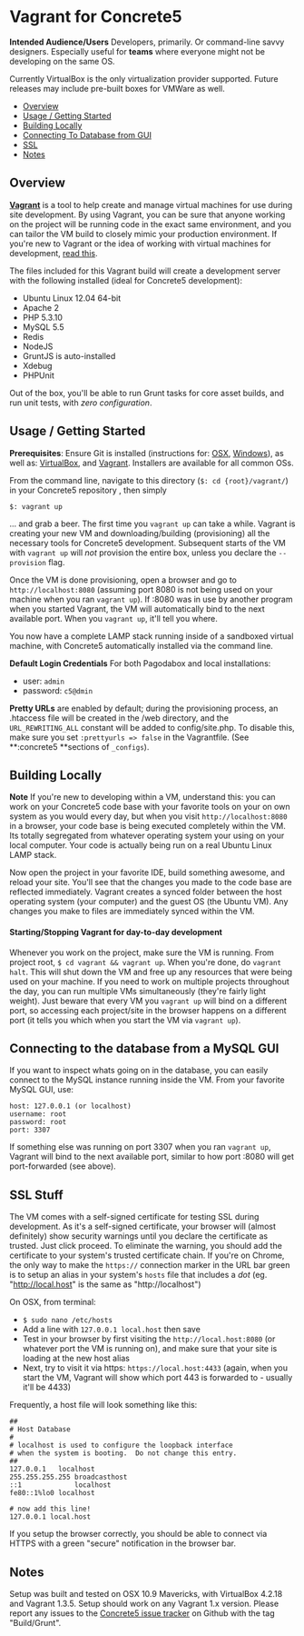 # Vagrant for Concrete5 #

**Intended Audience/Users**
Developers, primarily. Or command-line savvy designers. Especially useful for **teams** where everyone might not
be developing on the same OS.

Currently VirtualBox is the only virtualization provider supported. Future releases may include pre-built boxes
for VMWare as well.

* [Overview](#overview)
* [Usage / Getting Started](#usage--getting-started)
* [Building Locally](#building-locally)
* [Connecting To Database from GUI](#connecting-to-the-database-from-a-mysql-gui)
* [SSL](#ssl-stuff)
* [Notes](#notes)

## Overview ##

**[Vagrant](http://vagrantup.com)** is a tool to help create and manage virtual machines for use during site development.
By using Vagrant, you can be sure that anyone working on the project will be running code in the exact same environment,
and you can tailor the VM build to closely mimic your production environment. If you're new to Vagrant or the idea
of working with virtual machines for development, [read this](http://www.vagrantup.com/about.html).

The files included for this Vagrant build will create a development server with the following installed (ideal for
Concrete5 development):
* Ubuntu Linux 12.04 64-bit
* Apache 2
* PHP 5.3.10
* MySQL 5.5
* Redis
* NodeJS
* GruntJS is auto-installed
* Xdebug
* PHPUnit

Out of the box, you'll be able to run Grunt tasks for core asset builds, and run unit tests, with *zero configuration*.

## Usage / Getting Started ##

**Prerequisites**: Ensure Git is installed (instructions for: [OSX](http://help.pagodabox.com/customer/portal/articles/200927),
[Windows](http://help.pagodabox.com/customer/portal/articles/202068)), as well as: [VirtualBox](https://www.virtualbox.org/), and [Vagrant](http://docs.vagrantup.com/v2/installation/).
Installers are available for all common OSs.

From the command line, navigate to this directory (`$: cd {root}/vagrant/`) in your Concrete5 repository , then simply

    $: vagrant up

... and grab a beer. The first time you `vagrant up` can take a while. Vagrant is creating your new VM and downloading/building
(provisioning) all the necessary tools for Concrete5 development. Subsequent starts of the VM with `vagrant up` will *not*
provision the entire box, unless you declare the `--provision` flag.

Once the VM is done provisioning, open a browser and go to `http://localhost:8080` (assuming port 8080 is not being used
on your machine when you ran `vagrant up`). If :8080 was in use by another program when you started Vagrant, the VM will
automatically bind to the next available port. When you `vagrant up`, it'll tell you where.

You now have a complete LAMP stack running inside of a sandboxed virtual machine, with Concrete5 automatically installed
via the command line.

**Default Login Credentials**
For both Pagodabox and local installations:
* user: `admin`
* password: `c5@dmin`

**Pretty URLs** are enabled by default; during the provisioning process, an .htaccess file will be created in the /web
directory, and the `URL_REWRITING_ALL` constant will be added to config/site.php. To disable this, make sure you set
`:prettyurls => false` in the Vagrantfile. (See **:concrete5 **sections of `_configs`).

## Building Locally ##

**Note** If you're new to developing within a VM, understand this: you can work on your Concrete5 code base with your
favorite tools on your on own system as you would every day, but when you visit `http://localhost:8080` in a browser,
your code base is being executed completely within the VM. Its totally segregated from whatever operating system your
using on your local computer. Your code is actually being run on a real Ubuntu Linux LAMP stack.

Now open the project in your favorite IDE, build something awesome, and reload your site. You'll see that the changes
you made to the code base are reflected immediately. Vagrant creates a synced folder between the host operating system
(your computer) and the guest OS (the Ubuntu VM). Any changes you make to files are immediately synced within the VM.

#### Starting/Stopping Vagrant for day-to-day development ####

Whenever you work on the project, make sure the VM is running. From project root, `$ cd vagrant && vagrant up`. When
you're done, do `vagrant halt`. This will shut down the VM and free up any resources that were being used on your machine.
If you need to work on multiple projects throughout the day, you can run multiple VMs simultaneously (they're fairly light weight).
Just beware that every VM you `vagrant up` will bind on a different port, so accessing each project/site in the browser
happens on a different port (it tells you which when you start the VM via `vagrant up`).

## Connecting to the database from a MySQL GUI ##

If you want to inspect whats going on in the database, you can easily connect to the MySQL instance running inside the VM.
From your favorite MySQL GUI, use:

    host: 127.0.0.1 (or localhost)
    username: root
    password: root
    port: 3307

If something else was running on port 3307 when you ran `vagrant up`, Vagrant will bind to the next available port, similar
to how port :8080 will get port-forwarded (see above).

## SSL Stuff ##

The VM comes with a self-signed certificate for testing SSL during development. As it's a self-signed certificate, your
browser will (almost definitely) show security warnings until you declare the certificate as trusted. Just click proceed.
To eliminate the warning, you should add the certificate to your system's trusted certificate chain. If you're on Chrome,
the only way to make the `https://` connection marker in the URL bar green is to setup an alias in your system's `hosts`
file that includes a *dot* (eg. "http://local.host" is the same as "http://localhost")

On OSX, from terminal:

* `$ sudo nano /etc/hosts`
* Add a line with `127.0.0.1 local.host` then save
* Test in your browser by first visiting the `http://local.host:8080` (or whatever port the VM is running on), and make
sure that your site is loading at the new host alias
* Next, try to visit it via https: `https://local.host:4433` (again, when you start the VM, Vagrant will show which port
443 is forwarded to - usually it'll be 4433)

Frequently, a host file will look something like this:

    ##
    # Host Database
    #
    # localhost is used to configure the loopback interface
    # when the system is booting.  Do not change this entry.
    ##
    127.0.0.1	localhost
    255.255.255.255	broadcasthost
    ::1             localhost
    fe80::1%lo0	localhost

    # now add this line!
    127.0.0.1 local.host

If you setup the browser correctly, you should be able to connect via HTTPS with a green "secure" notification in the
browser bar.

## Notes ##
Setup was built and tested on OSX 10.9 Mavericks, with VirtualBox 4.2.18 and Vagrant 1.3.5. Setup should work on any 
Vagrant 1.x version. Please report any issues to the [Concrete5 issue tracker](https://github.com/concrete5/concrete5/issues) on
Github with the tag "Build/Grunt".